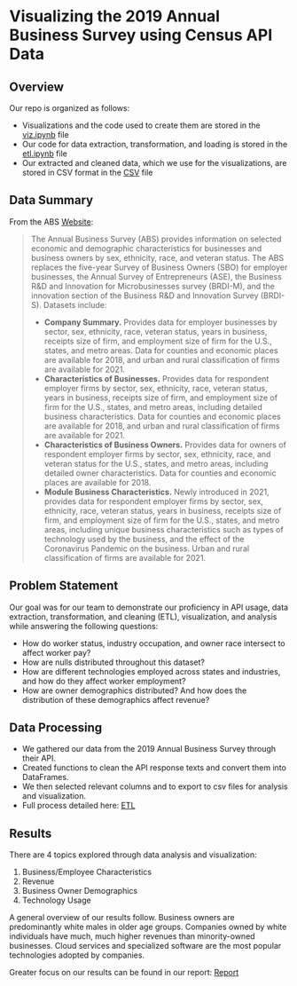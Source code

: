 # Visualizing the 2019 Annual Business Survey using Census API Data
## Overview
Our repo is organized as follows:
- Visualizations and the code used to create them are stored in the [viz.ipynb](https://github.com/CMatador/asmt-8/blob/master/viz.ipynb) file
- Our code for data extraction, transformation, and loading is stored in the [etl.ipynb](https://github.com/CMatador/asmt-8/blob/master/etl.ipynb) file
- Our extracted and cleaned data, which we use for the visualizations, are stored in CSV format in the [CSV](https://github.com/CMatador/asmt-8/tree/master/CSV) file

## Data Summary
From the ABS [Website](https://www.census.gov/data/developers/data-sets/abs.2019.html): 
> The Annual Business Survey (ABS) provides information on selected economic and demographic characteristics for businesses and business owners by sex, ethnicity, race, and veteran status. The ABS replaces the five-year Survey of Business Owners (SBO) for employer businesses, the Annual Survey of Entrepreneurs (ASE), the Business R&D and Innovation for Microbusinesses survey (BRDI-M), and the innovation section of the Business R&D and Innovation Survey (BRDI-S).
> Datasets include:
>- **Company Summary.** Provides data for employer businesses by sector, sex, ethnicity, race, veteran status, years in business, receipts size of firm, and employment size of firm for the U.S., states, and metro areas. Data for counties and economic places are available for 2018, and urban and rural classification of firms are available for 2021.
>- **Characteristics of Businesses.** Provides data for respondent employer firms by sector, sex, ethnicity, race, veteran status, years in business, receipts size of firm, and employment size of firm for the U.S., states, and metro areas, including detailed business characteristics. Data for counties and economic places are available for 2018, and urban and rural classification of firms are available for 2021.
>- **Characteristics of Business Owners.** Provides data for owners of respondent employer firms by sector, sex, ethnicity, race, and veteran status for the U.S., states, and metro areas, including detailed owner characteristics. Data for counties and economic places are available for 2018.
>- **Module Business Characteristics.** Newly introduced in 2021, provides data for respondent employer firms by sector, sex, ethnicity, race, veteran status, years in business, receipts size of firm, and employment size of firm for the U.S., states, and metro areas, including unique business characteristics such as types of technology used by the business, and the effect of the Coronavirus Pandemic on the business. Urban and rural classification of firms are available for 2021.

<!-- I think here we should add a link to the API variable descriptions as well as maybe the code from the ETL where we change variable names -->

## Problem Statement
Our goal was for our team to demonstrate our proficiency in API usage, data extraction, transformation, and cleaning (ETL), visualization, and analysis while answering the following questions:
- How do worker status, industry occupation, and owner race intersect to affect worker pay? 
- How are nulls distributed throughout this dataset?
- How are different technologies employed across states and industries, and how do they affect worker employment?
- How are owner demographics distributed? And how does the distribution of these demographics affect revenue?

## Data Processing
- We gathered our data from the 2019 Annual Business Survey through their API.
- Created functions to clean the API response texts and convert them into DataFrames.
- We then selected relevant columns and to export to csv files for analysis and visualization.
- Full process detailed here: [ETL](https://github.com/CMatador/asmt-8/blob/master/etl.ipynb)

## Results
There are 4 topics explored through data analysis and visualization:

  1. Business/Employee Characteristics
  2. Revenue
  3. Business Owner Demographics
  4. Technology Usage
  
A general overview of our results follow. Business owners are predominantly white males in older age groups. Companies owned by white individuals have much, much higher revenues than minority-owned businesses. Cloud services and specialized software are the most popular technologies adopted by companies.

Greater focus on our results can be found in our report: [Report](https://github.com/CMatador/asmt-8/blob/master/Census-API-Report.pdf)
